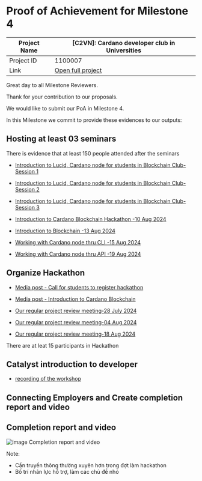 #  Proof of Achievement for Milestone 4
|  Project Name |  [C2VN]: Cardano developer club in Universities |
| ------------ | ------------ |
| Project ID  | 1100007  |
|  Link  |  [Open full project](https://projectcatalyst.io/funds/11/cardano-open-ecosystem/c2vn-cardano-developer-club-in-universities-3e95c) |


Great day to all Milestone Reviewers.

Thank for your contribution to our proposals.

We would like to submit our PoA in Milestone 4. 

In this Milestone we commit to provide these evidences to our outputs:

## Hosting at least 03 seminars
 
There is evidence that at least 150 people attended after the seminars
-  [Introduction to Lucid, Cardano node for students in Blockchain Club- Session 1](https://www.youtube.com/watch?v=NUJfegKN0Gw)
-  [Introduction to Lucid, Cardano node for students in Blockchain Club- Session 2](https://www.youtube.com/watch?v=7UyAO2km3LI)
-  [Introduction to Lucid, Cardano node for students in Blockchain Club- Session 3](https://www.youtube.com/watch?v=qxTjkbETNAQ)
  
-  [Introduction to Cardano Blockchain Hackathon -10 Aug 2024](https://youtu.be/0XDJZOt3Q8A)
-  [Introduction to Blockchain -13 Aug 2024](https://youtu.be/LI4Y-lFBe5c)
-  [Working with Cardano node thru CLI -15 Aug 2024](https://youtu.be/JsgbLtdO1ks)
-  [Working with Cardano node thru API -19 Aug 2024](https://youtu.be/dXlQLc0uILM)

## Organize Hackathon
- [Media post - Call for students to register hackathon](https://www.facebook.com/share/p/tYFN9GrwuPgGoFX4/)
- [Media post - Introduction to Cardano Blockchain](https://www.facebook.com/share/p/EX9e9PHvsTSNWPoj/)
  
- [Our regular project review meeting-28 July 2024 ](https://youtu.be/X-5ZYZpAaF4)
- [Our regular project review meeting-04 Aug 2024 ](https://youtu.be/7uroHR7pbso)
- [Our regular project review meeting-18 Aug 2024 ](https://youtu.be/M4Me1hmQBUc)
 
There are at leat 15 participants in Hackathon

## Catalyst introduction to developer
- [recording of the workshop](https://youtu.be/nq6WnYYD95w)


## Connecting Employers and Create completion report and video




## Completion report and video
![image](https://github.com/cardano2vn/fund11/assets/107251579/f8cf0253-a7cd-4634-ba2d-2f1cdc75abb3)
Completion report and video 


Note:
- Cần truyền thông thường xuyên hơn trong đợt làm hackathon
- Bố trí nhân lực hỗ trợ, làm các chủ đề nhỏ
